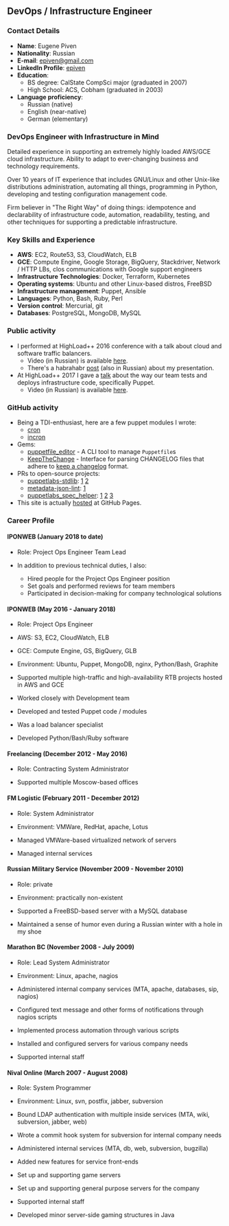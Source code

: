 ## DevOps / Infrastructure Engineer

### Contact Details
* **Name**: Eugene Piven
* **Nationality**: Russian
* **E-mail**: [epiven@gmail.com](mailto:epiven@gmail.com)
* **LinkedIn Profile**: [epiven](https://linkedin.com/in/epiven)
* **Education**:
  * BS degree: CalState CompSci major (graduated in 2007)
  * High School: ACS, Cobham (graduated in 2003)
* **Language proficiency**:
  * Russian (native)
  * English (near-native)
  * German (elementary)

### DevOps Engineer with Infrastructure in Mind
Detailed experience in supporting an extremely highly loaded AWS/GCE cloud infrastructure. Ability to adapt to ever-changing
business and technology requirements.

Over 10 years of IT experience that includes GNU/Linux and other Unix-like distributions administration, automating all
things, programming in Python, developing and testing configuration management code.

Firm believer in "The Right Way" of doing things: idempotence and declarability of infrastructure code, automation,
readability, testing, and other techniques for supporting a predictable infrastructure.

### Key Skills and Experience
* **AWS**: EC2, Route53, S3, CloudWatch, ELB
* **GCE**: Compute Engine, Google Storage, BigQuery, Stackdriver, Network / HTTP LBs, clos communications with Google
  support engineers
* **Infrastructure Technologies**: Docker, Terraform, Kubernetes
* **Operating systems**: Ubuntu and other Linux-based distros, FreeBSD
* **Infrastructure management**: Puppet, Ansible
* **Languages**: Python, Bash, Ruby, Perl
* **Version control**: Mercurial, git
* **Databases**: PostgreSQL, MongoDB, MySQL

### Public activity
* I performed at HighLoad++ 2016 conference with a talk about cloud and software traffic balancers.
  * Video (in Russian) is available [here](https://youtu.be/enX5K6szzy8).
  * There's a habrahabr [post](https://habrahabr.ru/post/321560/) (also in Russian) about my presentation.
* At HighLoad++ 2017 I gave a [talk](http://www.highload.ru/2017/abstracts/3033.html) about the way our team tests
  and deploys infrastructure code, specifically Puppet.
  * Video (in Russian) is available [here](https://youtu.be/m1bsCy8dryA).

### GitHub activity
* Being a TDI-enthusiast, here are a few puppet modules I wrote:
  * [cron](https://github.com/pegasd/puppet-cron)
  * [incron](https://github.com/pegasd/puppet-incron)
* Gems:
  * [puppetfile_editor](https://github.com/pegasd/puppetfile_editor) - A CLI tool to manage `Puppetfile`s
  * [KeepTheChange](https://github.com/pegasd/keepthechange) - Interface for parsing CHANGELOG files that adhere to
    [keep a changelog](http://keepachangelog.com/) format.
* PRs to open-source projects:
  * [puppetlabs-stdlib](https://github.com/puppetlabs/puppetlabs-stdlib): [1](https://github.com/puppetlabs/puppetlabs-stdlib/pull/855) [2](https://github.com/puppetlabs/puppetlabs-stdlib/pull/856)
  * [metadata-json-lint](https://github.com/voxpupuli/metadata-json-lint): [1](https://github.com/voxpupuli/metadata-json-lint/pull/91)
  * [puppetlabs_spec_helper](https://github.com/puppetlabs/puppetlabs_spec_helper): [1](https://github.com/puppetlabs/puppetlabs_spec_helper/pull/208) [2](https://github.com/puppetlabs/puppetlabs_spec_helper/pull/206) [3](https://github.com/puppetlabs/puppetlabs-stdlib/pull/877)
* This site is actually [hosted](https://github.com/epivenpro/epivenpro.github.io) at GitHub Pages.

### Career Profile
#### IPONWEB (January 2018 to date)
* Role: Project Ops Engineer Team Lead

* In addition to previous technical duties, I also:
  * Hired people for the Project Ops Engineer position
  * Set goals and performed reviews for team members
  * Participated in decision-making for company technological solutions

#### IPONWEB (May 2016 - January 2018)
* Role: Project Ops Engineer
* AWS: S3, EC2, CloudWatch, ELB
* GCE: Compute Engine, GS, BigQuery, GLB
* Environment: Ubuntu, Puppet, MongoDB, nginx, Python/Bash, Graphite

* Supported multiple high-traffic and high-availability RTB projects hosted in AWS and GCE
* Worked closely with Development team
* Developed and tested Puppet code / modules
* Was a load balancer specialist
* Developed Python/Bash/Ruby software

#### Freelancing (December 2012 - May 2016)
* Role: Contracting System Administrator

* Supported multiple Moscow-based offices

#### FM Logistic (February 2011 - December 2012)
* Role: System Administrator
* Environment: VMWare, RedHat, apache, Lotus

* Managed VMWare-based virtualized network of servers
* Managed internal services

#### Russian Military Service (November 2009 - November 2010)
* Role: private
* Environment: practically non-existent

* Supported a FreeBSD-based server with a MySQL database
* Maintained a sense of humor even during a Russian winter with a hole in my shoe

#### Marathon BC (November 2008 - July 2009)
* Role: Lead System Administrator
* Environment: Linux, apache, nagios

* Administered internal company services (MTA, apache, databases, sip, nagios)
* Configured text message and other forms of notifications through nagios scripts
* Implemented process automation through various scripts
* Installed and configured servers for various company needs
* Supported internal staff

#### Nival Online (March 2007 - August 2008)
* Role: System Programmer
* Environment: Linux, svn, postfix, jabber, subversion

* Bound LDAP authentication with multiple inside services (MTA, wiki, subversion, jabber, web)
* Wrote a commit hook system for subversion for internal company needs
* Administered internal services (MTA, db, web, subversion, bugzilla)
* Added new features for service front-ends
* Set up and supporting game servers
* Set up and supporting general purpose servers for the company
* Supported internal staff
* Developed minor server-side gaming structures in Java
